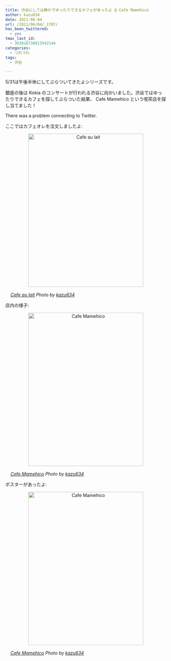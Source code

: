```yaml
---
title: 渋谷にしては静かでゆったりできるカフェがあったよ @ Cafe Mamehico
author: kazu634
date: 2011-06-04
url: /2011/06/04/_1707/
has_been_twittered:
  - yes
tmac_last_id:
  - 303816738913542144
categories:
  - つれづれ
tags:
  - 渋谷

---
```

5/31は午後半休にしてぶらついてきたよシリーズです。

銀座の後は Kokia のコンサートが行われる渋谷に向かいました。渋谷ではゆったりできるカフェを探してぶらついた結果、 Cafe Mamehico という喫茶店を探し当てました！

There was a problem connecting to Twitter.
  
<!--more-->


  
ここではカフェオレを注文しましたよ:

<p style="text-align: center;">
<a href="http://blog.kazu634.com/2011/06/04/%e6%b8%8b%e8%b0%b7%e3%81%ab%e3%81%97%e3%81%a6%e3%81%af%e9%9d%99%e3%81%8b%e3%81%a7%e3%82%86%e3%81%a3%e3%81%9f%e3%82%8a%e3%81%a7%e3%81%8d%e3%82%8b%e3%82%ab%e3%83%95%e3%82%a7%e3%81%8c%e3%81%82%e3%81%a3/cafe-au-lait/" onclick="__gaTracker('send', 'event', 'outbound-article', 'http://blog.kazu634.com/2011/06/04/%e6%b8%8b%e8%b0%b7%e3%81%ab%e3%81%97%e3%81%a6%e3%81%af%e9%9d%99%e3%81%8b%e3%81%a7%e3%82%86%e3%81%a3%e3%81%9f%e3%82%8a%e3%81%a7%e3%81%8d%e3%82%8b%e3%82%ab%e3%83%95%e3%82%a7%e3%81%8c%e3%81%82%e3%81%a3/cafe-au-lait/', '');" title='Cafe au lait'><img width="360" height="480" src="http://blog.kazu634.com/wp-content/uploads/2012/06/Cafe-au-lait.jpg" class="attachment-large aligncenter wp-image-1146" alt="Cafe au lait" title="Cafe au lait" srcset="http://blog.kazu634.com/wp-content/uploads/2012/06/Cafe-au-lait-225x300.jpg 225w, http://blog.kazu634.com/wp-content/uploads/2012/06/Cafe-au-lait-150x200.jpg 150w, http://blog.kazu634.com/wp-content/uploads/2012/06/Cafe-au-lait.jpg 360w" sizes="(max-width: 360px) 100vw, 360px" /></a>
</p>

<cite class="flickr_photographer"><img src="http://www.flickr.com/favicon.ico" alt="" width="16" /><a href="http://www.flickr.com/photos/42332031@N02/5785959157/" onclick="__gaTracker('send', 'event', 'outbound-article', 'http://www.flickr.com/photos/42332031@N02/5785959157/', 'Cafe au lait');" rel="nofollow"  target="_blank">Cafe au lait</a> Photo by <a href="http://www.flickr.com/photos/42332031@N02/" onclick="__gaTracker('send', 'event', 'outbound-article', 'http://www.flickr.com/photos/42332031@N02/', 'kazu634');" rel="nofollow"  target="_blank">kazu634</a></cite>

店内の様子:

<p style="text-align: center;">
<a href="http://blog.kazu634.com/2011/06/04/%e6%b8%8b%e8%b0%b7%e3%81%ab%e3%81%97%e3%81%a6%e3%81%af%e9%9d%99%e3%81%8b%e3%81%a7%e3%82%86%e3%81%a3%e3%81%9f%e3%82%8a%e3%81%a7%e3%81%8d%e3%82%8b%e3%82%ab%e3%83%95%e3%82%a7%e3%81%8c%e3%81%82%e3%81%a3/cafe-mamehico/" onclick="__gaTracker('send', 'event', 'outbound-article', 'http://blog.kazu634.com/2011/06/04/%e6%b8%8b%e8%b0%b7%e3%81%ab%e3%81%97%e3%81%a6%e3%81%af%e9%9d%99%e3%81%8b%e3%81%a7%e3%82%86%e3%81%a3%e3%81%9f%e3%82%8a%e3%81%a7%e3%81%8d%e3%82%8b%e3%82%ab%e3%83%95%e3%82%a7%e3%81%8c%e3%81%82%e3%81%a3/cafe-mamehico/', '');" title='Cafe Mamehico'><img width="360" height="480" src="http://blog.kazu634.com/wp-content/uploads/2012/06/Cafe-Mamehico.jpg" class="attachment-large aligncenter wp-image-1147" alt="Cafe Mamehico" title="Cafe Mamehico" srcset="http://blog.kazu634.com/wp-content/uploads/2012/06/Cafe-Mamehico-225x300.jpg 225w, http://blog.kazu634.com/wp-content/uploads/2012/06/Cafe-Mamehico.jpg 360w" sizes="(max-width: 360px) 100vw, 360px" /></a>
</p>

<cite class="flickr_photographer"><img src="http://www.flickr.com/favicon.ico" alt="" width="16" /><a href="http://www.flickr.com/photos/42332031@N02/5785958887/" onclick="__gaTracker('send', 'event', 'outbound-article', 'http://www.flickr.com/photos/42332031@N02/5785958887/', 'Cafe Mamehico');" rel="nofollow"  target="_blank">Cafe Mamehico</a> Photo by <a href="http://www.flickr.com/photos/42332031@N02/" onclick="__gaTracker('send', 'event', 'outbound-article', 'http://www.flickr.com/photos/42332031@N02/', 'kazu634');" rel="nofollow"  target="_blank">kazu634</a></cite>

ポスターがあったよ:

<p style="text-align: center;">
<a href="http://blog.kazu634.com/2011/06/04/%e6%b8%8b%e8%b0%b7%e3%81%ab%e3%81%97%e3%81%a6%e3%81%af%e9%9d%99%e3%81%8b%e3%81%a7%e3%82%86%e3%81%a3%e3%81%9f%e3%82%8a%e3%81%a7%e3%81%8d%e3%82%8b%e3%82%ab%e3%83%95%e3%82%a7%e3%81%8c%e3%81%82%e3%81%a3/cafe-mamehico-2/" onclick="__gaTracker('send', 'event', 'outbound-article', 'http://blog.kazu634.com/2011/06/04/%e6%b8%8b%e8%b0%b7%e3%81%ab%e3%81%97%e3%81%a6%e3%81%af%e9%9d%99%e3%81%8b%e3%81%a7%e3%82%86%e3%81%a3%e3%81%9f%e3%82%8a%e3%81%a7%e3%81%8d%e3%82%8b%e3%82%ab%e3%83%95%e3%82%a7%e3%81%8c%e3%81%82%e3%81%a3/cafe-mamehico-2/', '');" title='Cafe Mamehico'><img width="360" height="480" src="http://blog.kazu634.com/wp-content/uploads/2012/06/Cafe-Mamehico1.jpg" class="attachment-large aligncenter wp-image-1148" alt="Cafe Mamehico" title="Cafe Mamehico" srcset="http://blog.kazu634.com/wp-content/uploads/2012/06/Cafe-Mamehico1-225x300.jpg 225w, http://blog.kazu634.com/wp-content/uploads/2012/06/Cafe-Mamehico1.jpg 360w" sizes="(max-width: 360px) 100vw, 360px" /></a>
</p>

<cite class="flickr_photographer"><img src="http://www.flickr.com/favicon.ico" alt="" width="16" /><a href="http://www.flickr.com/photos/42332031@N02/5786511360/" onclick="__gaTracker('send', 'event', 'outbound-article', 'http://www.flickr.com/photos/42332031@N02/5786511360/', 'Cafe Mamehico');" rel="nofollow"  target="_blank">Cafe Mamehico</a> Photo by <a href="http://www.flickr.com/photos/42332031@N02/" onclick="__gaTracker('send', 'event', 'outbound-article', 'http://www.flickr.com/photos/42332031@N02/', 'kazu634');" rel="nofollow"  target="_blank">kazu634</a></cite>
